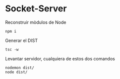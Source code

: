 # Socket-Server
Reconstruir mòdulos de Node
```
npm i
```

Generar el DIST
```
tsc -w
```

Levantar servidor, cualquiera de estos dos comandos
```
nodemon dist/
node dist/
```

